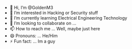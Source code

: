 - 👋 Hi, I’m @GoldenM3
- 👀 I’m interested in Hacking or Security stuff
- 🌱 I’m currently learning Electrical Engineering Technology
- 💞️ I’m looking to collaborate on ...
- 📫 How to reach me ... Well, maybe just here
- 😄 Pronouns: ... He/Him 
- ⚡ Fun fact: ... Im a guy

<!---
GoldenM3/GoldenM3 is a ✨ special ✨ repository because its `README.md` (this file) appears on your GitHub profile.
You can click the Preview link to take a look at your changes.
--->
